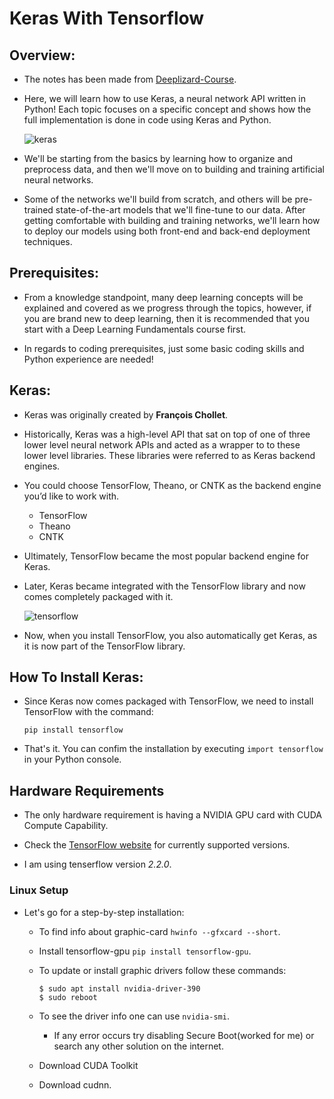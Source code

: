 # Keras With Tensorflow

## Overview:

* The notes has been made from [Deeplizard-Course](https://deeplizard.com/learn/video/RznKVRTFkBY).

* Here, we will learn how to use Keras, a neural network API written in Python! Each topic focuses on a specific concept and shows how the full implementation is done in code using Keras and Python.

    ![keras](https://user-images.githubusercontent.com/33928040/87566184-42911600-c6e0-11ea-95f3-4adc833beb56.png)

* We'll be starting from the basics by learning how to organize and preprocess data, and then we'll move on to building and training artificial neural networks.

* Some of the networks we'll build from scratch, and others will be pre-trained state-of-the-art models that we'll fine-tune to our data. After getting comfortable with building and training networks, we'll learn how to deploy our models using both front-end and back-end deployment techniques.

## Prerequisites:

* From a knowledge standpoint, many deep learning concepts will be explained and covered as we progress through the topics, however, if you are brand new to deep learning, then it is recommended that you start with a Deep Learning Fundamentals course first.

* In regards to coding prerequisites, just some basic coding skills and Python experience are needed!

## Keras:

* Keras was originally created by **François Chollet**. 

* Historically, Keras was a high-level API that sat on top of one of three lower level neural network APIs and acted as a wrapper to to these lower level libraries. These libraries were referred to as Keras backend engines.

* You could choose TensorFlow, Theano, or CNTK as the backend engine you’d like to work with.
    
    * TensorFlow
    * Theano
    * CNTK
    
* Ultimately, TensorFlow became the most popular backend engine for Keras.

* Later, Keras became integrated with the TensorFlow library and now comes completely packaged with it.    

    ![tensorflow](https://user-images.githubusercontent.com/33928040/87566665-f98d9180-c6e0-11ea-9574-6531eb64482d.png)

* Now, when you install TensorFlow, you also automatically get Keras, as it is now part of the TensorFlow library.

## How To Install Keras:

* Since Keras now comes packaged with TensorFlow, we need to install TensorFlow with the command:
  
  `pip install tensorflow`
  
* That's it. You can confim the installation by executing `import tensorflow` in your Python console.

## Hardware Requirements
* The only hardware requirement is having a NVIDIA GPU card with CUDA Compute Capability.

* Check the [TensorFlow website](https://www.tensorflow.org/install/gpu#hardware_requirements) for currently supported versions.

* I am using tenserflow version *2.2.0*.

### Linux Setup

* Let's go for a step-by-step installation:
    
    * To find info about graphic-card `hwinfo --gfxcard --short`.
    
    * Install tensorflow-gpu `pip install tensorflow-gpu`.
    
    * To update or install graphic drivers follow these commands:
        
        ```
        $ sudo apt install nvidia-driver-390
        $ sudo reboot
        ```
        
    * To see the driver info one can use `nvidia-smi`. 
    
        * If any error occurs try disabling Secure Boot(worked for me) or search any other solution on the internet.
    
    * Download CUDA Toolkit
    
    * Download cudnn.
        

